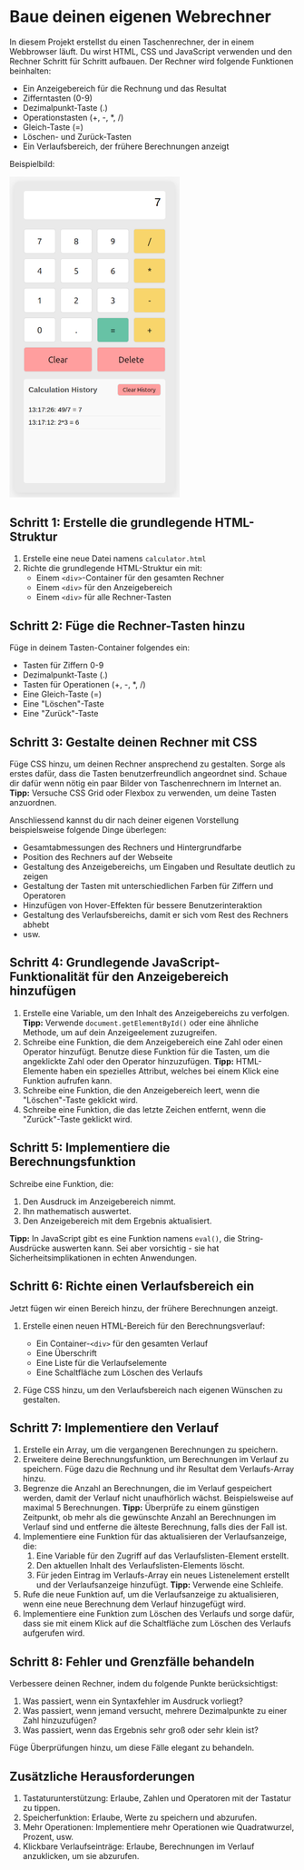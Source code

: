 # Baue deinen eigenen Webrechner

In diesem Projekt erstellst du einen Taschenrechner, der in einem Webbrowser läuft. Du wirst HTML, CSS und JavaScript verwenden und den Rechner Schritt für Schritt aufbauen. Der Rechner wird folgende Funktionen beinhalten:

- Ein Anzeigebereich für die Rechnung und das Resultat
- Zifferntasten (0-9)
- Dezimalpunkt-Taste (.)
- Operationstasten (+, -, \*, /)
- Gleich-Taste (=)
- Löschen- und Zurück-Tasten
- Ein Verlaufsbereich, der frühere Berechnungen anzeigt

Beispielbild:

<img src="./images/calculator-example.png" alt="Beispielbild des Rechners" style="width: 300px; height: auto;">

## Schritt 1: Erstelle die grundlegende HTML-Struktur

1. Erstelle eine neue Datei namens `calculator.html`
2. Richte die grundlegende HTML-Struktur ein mit:
   - Einem `<div>`-Container für den gesamten Rechner
   - Einem `<div>` für den Anzeigebereich
   - Einem `<div>` für alle Rechner-Tasten

## Schritt 2: Füge die Rechner-Tasten hinzu

Füge in deinem Tasten-Container folgendes ein:

- Tasten für Ziffern 0-9
- Dezimalpunkt-Taste (.)
- Tasten für Operationen (+, -, \*, /)
- Eine Gleich-Taste (=)
- Eine "Löschen"-Taste
- Eine "Zurück"-Taste

## Schritt 3: Gestalte deinen Rechner mit CSS

Füge CSS hinzu, um deinen Rechner ansprechend zu gestalten. Sorge als erstes dafür, dass die Tasten benutzerfreundlich angeordnet sind. Schaue dir dafür wenn nötig ein paar Bilder von Taschenrechnern im Internet an. **Tipp:** Versuche CSS Grid oder Flexbox zu verwenden, um deine Tasten anzuordnen.

Anschliessend kannst du dir nach deiner eigenen Vorstellung beispielsweise folgende Dinge überlegen:

- Gesamtabmessungen des Rechners und Hintergrundfarbe
- Position des Rechners auf der Webseite
- Gestaltung des Anzeigebereichs, um Eingaben und Resultate deutlich zu zeigen
- Gestaltung der Tasten mit unterschiedlichen Farben für Ziffern und Operatoren
- Hinzufügen von Hover-Effekten für bessere Benutzerinteraktion
- Gestaltung des Verlaufsbereichs, damit er sich vom Rest des Rechners abhebt
- usw.

## Schritt 4: Grundlegende JavaScript-Funktionalität für den Anzeigebereich hinzufügen

1. Erstelle eine Variable, um den Inhalt des Anzeigebereichs zu verfolgen. **Tipp:** Verwende `document.getElementById()` oder eine ähnliche Methode, um auf dein Anzeigeelement zuzugreifen.
2. Schreibe eine Funktion, die dem Anzeigebereich eine Zahl oder einen Operator hinzufügt. Benutze diese Funktion für die Tasten, um die angeklickte Zahl oder den Operator hinzuzufügen. **Tipp:** HTML-Elemente haben ein spezielles Attribut, welches bei einem Klick eine Funktion aufrufen kann.
3. Schreibe eine Funktion, die den Anzeigebereich leert, wenn die "Löschen"-Taste geklickt wird.
4. Schreibe eine Funktion, die das letzte Zeichen entfernt, wenn die "Zurück"-Taste geklickt wird.

## Schritt 5: Implementiere die Berechnungsfunktion

Schreibe eine Funktion, die:

1. Den Ausdruck im Anzeigebereich nimmt.
2. Ihn mathematisch auswertet.
3. Den Anzeigebereich mit dem Ergebnis aktualisiert.

**Tipp:** In JavaScript gibt es eine Funktion namens `eval()`, die String-Ausdrücke auswerten kann. Sei aber vorsichtig - sie hat Sicherheitsimplikationen in echten Anwendungen.

## Schritt 6: Richte einen Verlaufsbereich ein

Jetzt fügen wir einen Bereich hinzu, der frühere Berechnungen anzeigt.

1. Erstelle einen neuen HTML-Bereich für den Berechnungsverlauf:

   - Ein Container-`<div>` für den gesamten Verlauf
   - Eine Überschrift
   - Eine Liste für die Verlaufselemente
   - Eine Schaltfläche zum Löschen des Verlaufs

2. Füge CSS hinzu, um den Verlaufsbereich nach eigenen Wünschen zu gestalten.

## Schritt 7: Implementiere den Verlauf

1. Erstelle ein Array, um die vergangenen Berechnungen zu speichern.
2. Erweitere deine Berechnungsfunktion, um Berechnungen im Verlauf zu speichern. Füge dazu die Rechnung und ihr Resultat dem Verlaufs-Array hinzu.
3. Begrenze die Anzahl an Berechnungen, die im Verlauf gespeichert werden, damit der Verlauf nicht unaufhörlich wächst. Beispielsweise auf maximal 5 Berechnungen. **Tipp:** Überprüfe zu einem günstigen Zeitpunkt, ob mehr als die gewünschte Anzahl an Berechnungen im Verlauf sind und entferne die älteste Berechnung, falls dies der Fall ist.
4. Implementiere eine Funktion für das aktualisieren der Verlaufsanzeige, die:
   1. Eine Variable für den Zugriff auf das Verlaufslisten-Element erstellt.
   2. Den aktuellen Inhalt des Verlaufslisten-Elements löscht.
   3. Für jeden Eintrag im Verlaufs-Array ein neues Listenelement erstellt und der Verlaufsanzeige hinzufügt. **Tipp:** Verwende eine Schleife.
5. Rufe die neue Funktion auf, um die Verlaufsanzeige zu aktualisieren, wenn eine neue Berechnung dem Verlauf hinzugefügt wird.
6. Implementiere eine Funktion zum Löschen des Verlaufs und sorge dafür, dass sie mit einem Klick auf die Schaltfläche zum Löschen des Verlaufs aufgerufen wird.

## Schritt 8: Fehler und Grenzfälle behandeln

Verbessere deinen Rechner, indem du folgende Punkte berücksichtigst:

1. Was passiert, wenn ein Syntaxfehler im Ausdruck vorliegt?
2. Was passiert, wenn jemand versucht, mehrere Dezimalpunkte zu einer Zahl hinzuzufügen?
3. Was passiert, wenn das Ergebnis sehr groß oder sehr klein ist?

Füge Überprüfungen hinzu, um diese Fälle elegant zu behandeln.

## Zusätzliche Herausforderungen

1. Tastaturunterstützung: Erlaube, Zahlen und Operatoren mit der Tastatur zu tippen.
2. Speicherfunktion: Erlaube, Werte zu speichern und abzurufen.
3. Mehr Operationen: Implementiere mehr Operationen wie Quadratwurzel, Prozent, usw.
4. Klickbare Verlaufseinträge: Erlaube, Berechnungen im Verlauf anzuklicken, um sie abzurufen.
